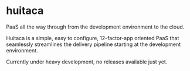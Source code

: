 # huitaca
PaaS all the way through from the development environment to the cloud.

Huitaca is a simple, easy to configure, 12-factor-app oriented PaaS that seamlessly 
streamlines the delivery pipeline starting at the development environment.

Currently under heavy development, no releases available just yet.
